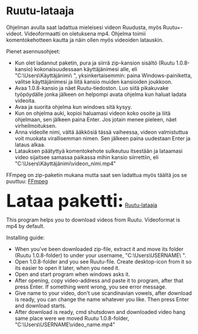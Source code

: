 # Ruutu-lataaja

Ohjelman avulla saat ladattua mieleisesi videon Ruudusta, myös Ruutu+-videot. Videoformaatti on oletuksena mp4.
Ohjelma toimii komentokehotteen kautta ja näin ollen myös videoiden latauskin.

Pienet asennusohjeet:

- Kun olet ladannut paketin, pura ja siirrä zip-kansion sisältö (Ruutu 1.0.8-kansio) kokonaisuudessaan käyttäjänimesi alle, eli "C:\Users\Käyttäjänimi\ ",
yksinkertaisemmin: paina Windows-painiketta, valitse käyttäjänimesi ja liitä kansio muiden kansioiden joukkoon.
- Avaa 1.0.8-kansio ja näet Ruutu-tiedoston. Luo siitä pikakuvake työpöydälle jonka jälkeen on helpompi avata ohjelma kun haluat ladata videoita.
- Avaa ja suorita ohjelma kun windows sitä kysyy. 
- Kun on ohjelma auki, kopioi haluamasi videon koko osoite ja liitä ohjelmaan, sen jälkeen paina Enter. Jos jotain menee pieleen, näet virheilmoituksen.
- Anna videolle nimi, vältä ääkkösiä tässä vaiheessa, videon valmistuttua voit muokata virallisemman nimen. Sen jälkeen paina uudestaan Enter ja lataus alkaa. 
- Latauksen päätyttyä komentokehote sulkeutuu itsestään ja lataamasi video sijaitsee samassa paikassa mihin kansio siirrettiin, eli "C:\Users\Käyttäjänimi\videon_nimi.mp4"

FFmpeg on zip-paketin mukana mutta saat sen ladattua myös täältä jos se puuttuu:  <a href="https://ffmpeg.org/releases/ffmpeg-4.0.2.tar.bz2">FFmpeg</a> 


<b><font size="8">Lataa paketti:</font></b> <a href="https://github.com/untoor/Ruutu-lataaja/releases">Ruutu-lataaja</a>

This program helps you to download videos from Ruutu. Videoformat is mp4 by default.

Installing guide:

- When you've been downloaded zip-file, extract it and move its folder (Ruutu 1.0.8-folder) to under your username, "C:\Users\USERNAME\ ".
- Open 1.0.8-folder and you see Ruutu-file. Create desktop-icon from it so its easier to open it later, when you need it.
- Open and start program when windows asks it.
- After opening, copy video-address and paste it to program, after that press Enter. If something went wrong, you see error message.
- Give name to your video, don't use scandinavian vowels, after download is ready, you can change the name whatever you like. Then press Enter and  download starts.
- After download is ready, cmd shutsdown and downloaded video hang same place were we moved Ruutu 1.0.8-folder, "C:\Users\USERNAME\video_name.mp4"
